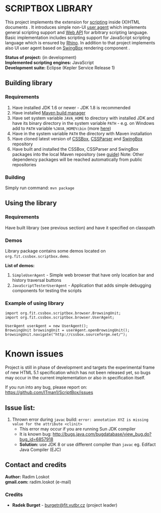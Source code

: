 SCRIPTBOX LIBRARY
======

This project implements the extension for [scripting](http://www.w3.org/html/wg/drafts/html/CR/scripting-1.html) inside (X)HTML documents . 
It introduces simple non-UI [user agent](http://www.w3.org/html/wg/drafts/html/CR/browsers.html) which implements general scripting 
support and [Web API](http://www.w3.org/html/wg/drafts/html/CR/webappapis.html) for arbitrary scripting language. Basic implementation 
includes scripting support for JavaScript scripting language which is ensured 
by [Rhino](https://developer.mozilla.org/en-US/docs/Rhino). In addition to that project implements also UI user agent based 
on [SwingBox](https://github.com/radkovo/SwingBox) rendering component .


**Status of project:** (in development)  
**Implemented scripting engines:** JavaScript  
**Development suite:** Eclipse (Kepler Service Release 1)

## Building library

### Requirements

1. Have installed JDK 1.6 or newer - JDK 1.8 is recommended
2. Have installed [Maven build manager](http://maven.apache.org/download.cgi#Installation_Instructions)
3. Have set system variable `JAVA_HOME` to directory with installed JDK and have its binary directory
  in the system variable `PATH` - e.g. on Windows add to `PATH` variable `%JAVA_HOME%\bin` (more [here](http://maven.apache.org/download.cgi))
4. Have in the system variable `PATH` the directory with Maven installation
5. Have cloned latest version of [CSSBox](https://github.com/radkovo/CSSBox), [CSSParser](https://github.com/radkovo/jStyleParser) and [SwingBox](https://github.com/radkovo/SwingBox) repository
6. Have built and installed the CSSBox, CSSParser and SwingBox packages 
  into the local Maven repository (see [guide](http://maven.apache.org/guides/mini/guide-3rd-party-jars-local.html))
  Note: Other dependency packages will be reached automatically from public repositories

### Building

Simply run command: `mvn package`


## Using the library

### Requirements

Have built library (see previous section) and have it specified on classpath

### Demos
  
Library package contains some demos located on `org.fit.cssbox.scriptbox.demo`.
  
**List of demos:**
  
1. `SimpleUserAgent` - Simple web browser that have only location bar and history traversal buttons
2. `JavaScriptTesterUserAgent` - Application that adds simple debugging components for testing the scripts

### Example of using library

    import org.fit.cssbox.scriptbox.browser.BrowsingUnit;
    import org.fit.cssbox.scriptbox.browser.UserAgent;
    
    UserAgent userAgent = new UserAgent();
    BrowsingUnit browsingUnit = userAgent.openBrowsingUnit();
    browsingUnit.navigate("http://cssbox.sourceforge.net/");


# Known issues

Project is still in phase of development and targets the experimental frame
of new HTML 5.1 specification which has not been released yet, so bugs may 
occur in the current implementation or also in specification itself.

If you run into any bug, please report on:  
   https://github.com/ITman1/ScriptBox/issues

## Issue list:

1. Thrown error during `javac` build: `error: annotation XYZ is missing value for the attribute <clinit>`  
      - This error may occur if you are running Sun JDK compiler  
      - It is known bug: 
          http://bugs.java.com/bugdatabase/view_bug.do?bug_id=6857918
      - **Solution:** use JDK 8 or use different compiler than `javac` eg. Edifact Java Compiler (EJC)

## Contact and credits
                             
**Author:**    Radim Loskot  
**gmail.com:** radim.loskot (e-mail)

### Credits

- **Radek Burget** - <burgetr@fit.vutbr.cz> (project leader)
